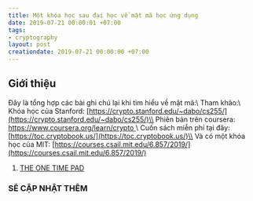 ```yaml
---
title: Một khóa học sau đại học về mật mã học ứng dụng
date: 2019-07-21 00:00:01 +07:00
tags:
- cryptography
layout: post
creationdate: 2019-07-21 00:00:00 +07:00
---
```


## Giới thiệu

Đây là tổng hợp các bài ghi chú lại khi tìm hiểu về mật mã:\\
Tham khảo:\\
Khóa học của Stanford: [https://crypto.stanford.edu/~dabo/cs255/](https://crypto.stanford.edu/~dabo/cs255/)\\
Phiên bản trên coursera: [https://www.coursera.org/learn/crypto ](https://www.coursera.org/learn/crypto)\\
Cuốn sách miễn phí tại đây: [https://toc.cryptobook.us/](https://toc.cryptobook.us/)\\
Và có một khóa học của MIT:  [https://courses.csail.mit.edu/6.857/2019/](https://courses.csail.mit.edu/6.857/2019/)

1. [THE ONE TIME PAD](https://x3pi.github.io/reveal/crypto/01-otp.html)

<h3>SẼ CẬP NHẬT THÊM<h3/>


